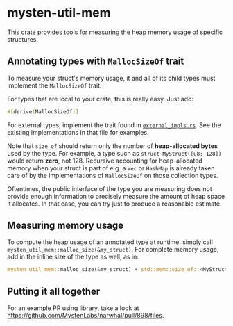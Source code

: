 # mysten-util-mem

This crate provides tools for measuring the heap memory usage of specific structures.

## Annotating types with `MallocSizeOf` trait

To measure your struct's memory usage, it and all of its child types must implement the `MallocSizeOf` trait.

For types that are local to your crate, this is really easy. Just add:

```rust
#[derive(MallocSizeOf)]
```

For external types, implement the trait found in [`external_impls.rs`](https://github.com/MystenLabs/sui/blob/main/crates/mysten-util-mem/src/external_impls.rs). See the existing implementations in that file for examples.

Note that `size_of` should return only the number of **heap-allocated bytes** used by the type. For example, a type such as `struct MyStruct([u8; 128])` would return **zero**, not 128. Recursive accounting for heap-allocated memory when your struct is part of e.g. a `Vec` or `HashMap` is already taken care of by the implementations of `MallocSizeOf` on those collection types.

Oftentimes, the public interface of the type you are measuring does not provide enough information to precisely measure the amount of heap space it allocates. In that case, you can try just to produce a reasonable estimate.

## Measuring memory usage

To compute the heap usage of an annotated type at runtime, simply call `mysten_util_mem::malloc_size(&my_struct)`. For complete memory usage, add in the inline size of the type as well, as in:

```rust
mysten_util_mem::malloc_size(&my_struct) + std::mem::size_of::<MyStruct>()
```

## Putting it all together

For an example PR using library, take a look at https://github.com/MystenLabs/narwhal/pull/898/files.
